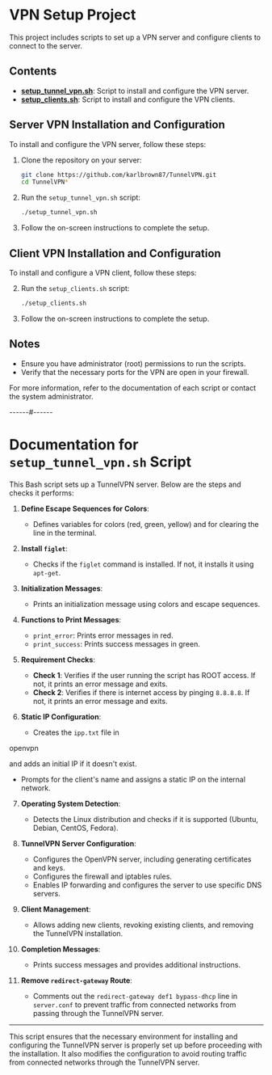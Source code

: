 # VPN Setup Project

This project includes scripts to set up a VPN server and configure clients to connect to the server.

## Contents

- **[setup_tunnel_vpn.sh](setup_tunnel_vpn.sh)**: Script to install and configure the VPN server.
- **[setup_clients.sh](setup_clients.sh)**: Script to install and configure the VPN clients.

## Server VPN Installation and Configuration

To install and configure the VPN server, follow these steps:

1. Clone the repository on your server:
    ```sh
    git clone https://github.com/karlbrown87/TunnelVPN.git
    cd TunnelVPN*
    ```

2. Run the `setup_tunnel_vpn.sh` script:
    ```sh
    ./setup_tunnel_vpn.sh
    ```

3. Follow the on-screen instructions to complete the setup.

## Client VPN Installation and Configuration

To install and configure a VPN client, follow these steps:

2. Run the `setup_clients.sh` script:
    ```sh
    ./setup_clients.sh
    ```

3. Follow the on-screen instructions to complete the setup.

## Notes

- Ensure you have administrator (root) permissions to run the scripts.
- Verify that the necessary ports for the VPN are open in your firewall.

For more information, refer to the documentation of each script or contact the system administrator.

------#------

# Documentation for `setup_tunnel_vpn.sh` Script

This Bash script sets up a TunnelVPN server. Below are the steps and checks it performs:

1. **Define Escape Sequences for Colors**:
   - Defines variables for colors (red, green, yellow) and for clearing the line in the terminal.

2. **Install `figlet`**:
   - Checks if the `figlet` command is installed. If not, it installs it using `apt-get`.

3. **Initialization Messages**:
   - Prints an initialization message using colors and escape sequences.

4. **Functions to Print Messages**:
   - `print_error`: Prints error messages in red.
   - `print_success`: Prints success messages in green.

5. **Requirement Checks**:
   - **Check 1**: Verifies if the user running the script has ROOT access. If not, it prints an error message and exits.
   - **Check 2**: Verifies if there is internet access by pinging `8.8.8.8`. If not, it prints an error message and exits.

6. **Static IP Configuration**:
   - Creates the `ipp.txt` file in 

openvpn

 and adds an initial IP if it doesn't exist.
   - Prompts for the client's name and assigns a static IP on the internal network.

7. **Operating System Detection**:
   - Detects the Linux distribution and checks if it is supported (Ubuntu, Debian, CentOS, Fedora).

8. **TunnelVPN Server Configuration**:
   - Configures the OpenVPN server, including generating certificates and keys.
   - Configures the firewall and iptables rules.
   - Enables IP forwarding and configures the server to use specific DNS servers.

9. **Client Management**:
   - Allows adding new clients, revoking existing clients, and removing the TunnelVPN installation.

10. **Completion Messages**:
    - Prints success messages and provides additional instructions.

11. **Remove `redirect-gateway` Route**:
    - Comments out the `redirect-gateway def1 bypass-dhcp` line in `server.conf` to prevent traffic from connected networks from passing through the TunnelVPN server.

---

This script ensures that the necessary environment for installing and configuring the TunnelVPN server is properly set up before proceeding with the installation. It also modifies the configuration to avoid routing traffic from connected networks through the TunnelVPN server.



